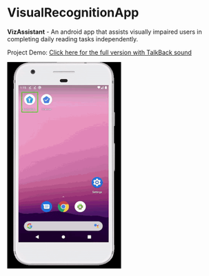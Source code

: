 # VisualRecognitionApp  
<strong>VizAssistant</strong> - An android app that assists visually impaired users in completing daily reading tasks independently.

Project Demo: <a href="https://github.com/tianyaliu95/VisualRecognitionApp/blob/master/ProjectDemo.mp4">Click here for the full version with TalkBack sound</a>

![Demo (version without TalkBack)](https://github.com/tianyaliu95/VisualRecognitionApp/blob/master/ProjectDemo%20(gif%20no%20sound).gif)